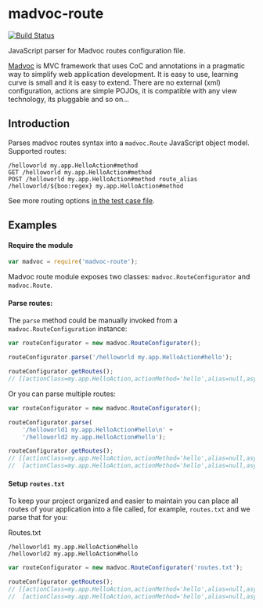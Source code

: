 madvoc-route
============

[![Build Status](http://img.shields.io/travis/eduardolundgren/madvoc-route.svg?style=flat)](https://travis-ci.org/eduardolundgren/madvoc-route)

JavaScript parser for Madvoc routes configuration file.

[Madvoc](http://jodd.org/doc/madvoc/) is MVC framework that uses CoC and annotations in a pragmatic way to simplify web application development. It is easy to use, learning curve is small and it is easy to extend. There are no external (xml) configuration, actions are simple POJOs, it is compatible with any view technology, its pluggable and so on…

## Introduction

Parses madvoc routes syntax into a `madvoc.Route` JavaScript object model. Supported routes:

```
/helloworld my.app.HelloAction#method
GET /helloworld my.app.HelloAction#method
POST /helloworld my.app.HelloAction#method route_alias
/helloworld/${boo:regex} my.app.HelloAction#method
```

See more routing options [in the test case file](https://github.com/eduardolundgren/madvoc-route/blob/master/test/test.js).

## Examples

#### Require the module

```js
var madvoc = require('madvoc-route');
```

Madvoc route module exposes two classes: `madvoc.RouteConfigurator` and `madvoc.Route`.

#### Parse routes:

The `parse` method could be manually invoked from a `madvoc.RouteConfiguration` instance:


```js
var routeConfigurator = new madvoc.RouteConfigurator();

routeConfigurator.parse('/helloworld my.app.HelloAction#hello');

routeConfigurator.getRoutes();
// [[actionClass=my.app.HelloAction,actionMethod='hello',alias=null,async=false,httpMethod=GET,path=/helloworld]]
```

Or you can parse multiple routes:

```js
var routeConfigurator = new madvoc.RouteConfigurator();

routeConfigurator.parse(
    '/helloworld1 my.app.HelloAction#hello\n' + 
    '/helloworld2 my.app.HelloAction#hello');

routeConfigurator.getRoutes();
// [[actionClass=my.app.HelloAction,actionMethod='hello',alias=null,async=false,httpMethod=GET,path=/helloworld1],
//  [actionClass=my.app.HelloAction,actionMethod='hello',alias=null,async=false,httpMethod=GET,path=/helloworld2]]
```

#### Setup `routes.txt`

To keep your project organized and easier to maintain you can place all routes of your application into a file called, for example, `routes.txt` and we parse that for you:

Routes.txt

```
/helloworld1 my.app.HelloAction#hello
/helloworld2 my.app.HelloAction#hello
```

```js
var routeConfigurator = new madvoc.RouteConfigurator('routes.txt');

routeConfigurator.getRoutes();
// [[actionClass=my.app.HelloAction,actionMethod='hello',alias=null,async=false,httpMethod=GET,path=/helloworld1],
//  [actionClass=my.app.HelloAction,actionMethod='hello',alias=null,async=false,httpMethod=GET,path=/helloworld2]]
```
